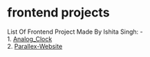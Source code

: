 # frontend projects  
  List Of Frontend Project Made By Ishita Singh: -  
    1. [Analog_Clock](https://ishita-singh1808.github.io/frontend-projects/Analog_Clock/)  
    2. [Parallex-Website](https://ishita-singh1808.github.io/frontend-projects/Parallex-Website/)
 
